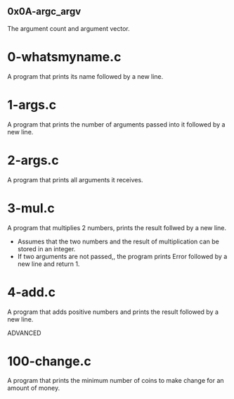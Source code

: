 ## 0x0A-argc_argv
The argument count and argument vector.

# 0-whatsmyname.c
A program that prints its name followed by a new line.

# 1-args.c
A program that prints the number of arguments passed into it followed by a new line.

# 2-args.c
A program that prints all arguments it receives.

# 3-mul.c
A program that multiplies 2 numbers, prints the result follwed by a new line.
* Assumes that the two numbers and the result of multiplication can be stored in an integer.
* If two arguments are not passed,, the program prints Error followed by a new line and return 1.

# 4-add.c
A program that adds positive numbers and prints the result followed by a new line.

ADVANCED

# 100-change.c
A program that prints the minimum number of coins to make change for an amount of money.

